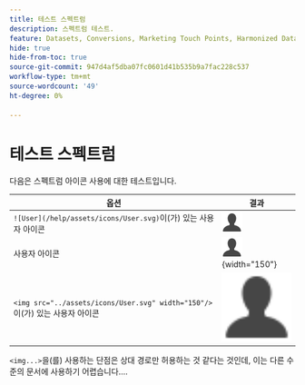 ```yaml
---
title: 테스트 스펙트럼
description: 스펙트럼 테스트.
feature: Datasets, Conversions, Marketing Touch Points, Harmonized Data
hide: true
hide-from-toc: true
source-git-commit: 947d4af5dba07fc0601d41b535b9a7fac228c537
workflow-type: tm+mt
source-wordcount: '49'
ht-degree: 0%

---
```


# 테스트 스펙트럼

다음은 스펙트럼 아이콘 사용에 대한 테스트입니다.

| 옵션 | 결과 |
|---|---|
| `![User](/help/assets/icons/User.svg)`이(가) 있는 사용자 아이콘 | ![사용자](/help/assets/icons/User.svg) |
| 사용자 아이콘 | ![사용자](/help/assets/icons/User.svg "사용자 아이콘"){width="150"} |
| `<img src="../assets/icons/User.svg" width="150"/>`이(가) 있는 사용자 아이콘 | <img src="../assets/icons/User.svg" width="150" /> |

`<img...>`을(를) 사용하는 단점은 상대 경로만 허용하는 것 같다는 것인데, 이는 다른 수준의 문서에 사용하기 어렵습니다....
